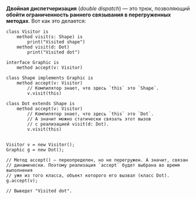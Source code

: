 **Двойная диспетчеризация** (*double dispatch*) — это трюк, позволяющий **обойти ограниченность раннего связывания в перегруженных методах**. Вот как это делается:

```
class Visitor is
    method visit(s: Shape) is
        print("Visited shape")
    method visit(d: Dot)
        print("Visited dot")

interface Graphic is
    method accept(v: Visitor)

class Shape implements Graphic is
    method accept(v: Visitor)
        // Компилятор знает, что здесь `this` это `Shape`.
        v.visit(this)

class Dot extends Shape is
    method accept(v: Visitor)
        // Компилятор знает, что здесь `this` это `Dot`.
        // А значит можно статически связать этот вызов
        // с реализацией visit(d: Dot).
        v.visit(this)


Visitor v = new Visitor();
Graphic g = new Dot();

// Метод accept() – переопределен, но не перегружен. А значит, связан
// динамически. Поэтому реализация `accept` будет выбрана во время выполнения 
// уже из того класса, объект которого его вызвал (класс Dot).
g.accept(v);

// Выведет "Visited dot".
```